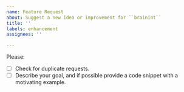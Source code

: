 ```yaml
---
name: Feature Request
about: Suggest a new idea or improvement for ``brainint``
title: ''
labels: enhancement
assignees: ''

---
```


Please:

- [ ] Check for duplicate requests.
- [ ] Describe your goal, and if possible provide a code snippet with a motivating example.
